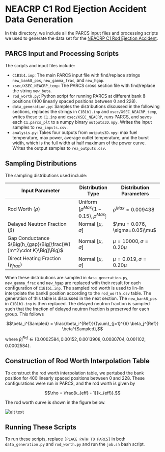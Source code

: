 # NEACRP C1 Rod Ejection Accident Data Generation

In this directory, we include all the PARCS input files and processing scripts we used to generate the data set for the [NEACRP C1 Rod Ejection Accident](https://pymaise.readthedocs.io/en/latest/benchmarks/rod_ejection.html).

## PARCS Input and Processing Scripts

The scripts and input files include:

- `C1B1b1.inp`: The main PARCS input file with find/replace strings `new_bank8_pos`, `new_gamma_frac`, and `new_hgap`.
- `xsec/XSEC_NEACRP_temp`: The PARCS cross section file with find/replace the string `new_beta`.
- `rod_worth.py`: Python script for running PARCS at different bank 8 positions (400 linearly spaced positions between 0 and 228).
- `data_generation.py`: Samples the distributions discussed in the following sections, replaces the strings in `C1B1b1.inp` and `xsec/XSEC_NEACRP_temp`, writes these to `C1.inp` and `xsec/XSEC_NEACRP`, runs PARCS, and saves each `C1.parcs_plt` to a numpy binary `outputs3D.npy`. Writes the input samples to `rea_inputs.csv`.
- `analysis.py`: Takes four outputs from `outputs3D.npy`: max fuel temperature, max power, average outlet temperature, and the burst width, which is the full width at half maximum of the power curve. Writes the output samples to `rea_outputs.csv`.

## Sampling Distributions

The sampling distributions used include:

| Input Parameter | Distribution Type | Distribution Parameters
| ---| ---| ---|
| Rod Worth $`(\rho)`$ | Uniform $`[\rho^{Max}(1 - 0.15), \rho^{Max}]`$ | $`\rho^{Max} = 0.009438`$|
| Delayed Neutron Fraction $`(\beta)`$ | Normal $`[\mu, \sigma]`$ | $`\mu = 0.076, \sigma=0.05\\mu`$|
| Gap Conductance $`\Big(h_{gap}\Big[\frac{W}{m^2\cdot K}\Big]\Big)`$ | Normal $`[\mu, \sigma]`$ | $`\mu = 10000, \sigma=0.20\mu`$|
| Direct Heating Fraction $`(\gamma_{frac})`$ | Normal $`[\mu, \sigma]`$ | $`\mu = 0.019, \sigma=0.20\mu`$|

When these distributions are sampled in `data_generation.py`, `new_gamma_frac` and `new_hgap` are replaced with their result for each configuration of `C1B1b1.inp`. The sampled rod worth is used to lin-lin interpolate the bank8 position according to the `rod_worth.csv` table. The generation of this table is discussed in the next section. The `new_bank8_pos` in `C1B1b1.inp` is then replaced. The delayed neutron fraction is sampled such that the fraction of delayed neutron fraction is preserved for each group. This follows

```math
\beta_i^{Sampled} = \frac{\beta_i^{Ref}}{{\sum}_{j=1}^{6} \beta_j^{Ref}} \beta^{Sampled},
```

where $`\beta_i^{Ref} \in \{0.0002584,0.00152,0.0013908,0.0030704,0.001102,0.0002584\}`$.

## Construction of Rod Worth Interpolation Table

To construct the rod worth interpolation table, we pertubed the bank position for 400 linearly spaced positions between 0 and 228. These configurations were run in PARCS, and the rod worth is given by

```math
\rho = \frac{k_{eff} - 1}{k_{eff}}.
```

The rod worth curve is shown in the figure below.

![alt text](https://github.com/myerspat/pyMAISE/blob/develop/scripts/neacrp_c1_rea/rod_worth.png)

## Running These Scripts

To run these scripts, replace `[PLACE PATH TO PARCS]` in both `data_generation.py` and `rod_worth.py` and run the `job.sh` bash script.
